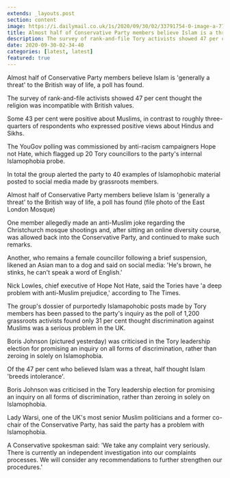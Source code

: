 ```yaml
---
extends: _layouts.post
section: content
image: https://i.dailymail.co.uk/1s/2020/09/30/02/33791754-0-image-a-77_1601428763726.jpg 
title: Almost half of Conservative Party members believe Islam is a threat 
description: The survey of rank-and-file Tory activists showed 47 per cent thought the religion was incompatible with British values. 
date: 2020-09-30-02-34-40 
categories: [latest, latest] 
featured: true 
--- 
```

Almost half of Conservative Party members believe Islam is 'generally a threat' to the British way of life, a poll has found.

The survey of rank-and-file activists showed 47 per cent thought the religion was incompatible with British values.

Some 43 per cent were positive about Muslims, in contrast to roughly three-quarters of respondents who expressed positive views about Hindus and Sikhs.

The YouGov polling was commissioned by anti-racism campaigners Hope not Hate, which flagged up 20 Tory councillors to the party's internal Islamophobia probe.

In total the group alerted the party to 40 examples of Islamophobic material posted to social media made by grassroots members.

Almost half of Conservative Party members believe Islam is 'generally a threat' to the British way of life, a poll has found (file photo of the East London Mosque)

One member allegedly made an anti-Muslim joke regarding the Christchurch mosque shootings and, after sitting an online diversity course, was allowed back into the Conservative Party, and continued to make such remarks. 

Another, who remains a female councillor following a brief suspension, likened an Asian man to a dog and said on social media: 'He's brown, he stinks, he can't speak a word of English.'  

Nick Lowles, chief executive of Hope Not Hate, said the Tories have 'a deep problem with anti-Muslim prejudice,' according to The Times.

The group's dossier of purportedly Islamapohobic posts made by Tory members has been passed to the party's inquiry as the poll of 1,200 grassroots activists found only 31 per cent thought discrimination against Muslims was a serious problem in the UK.

Boris Johnson (pictured yesterday) was criticised in the Tory leadership election for promising an inquiry on all forms of discrimination, rather than zeroing in solely on Islamophobia.

Of the 47 per cent who believed Islam was a threat, half thought Islam 'breeds intolerance'. 

Boris Johnson was criticised in the Tory leadership election for promising an inquiry on all forms of discrimination, rather than zeroing in solely on Islamophobia.

Lady Warsi, one of the UK's most senior Muslim politicians and a former co-chair of the Conservative Party, has said the party has a problem with Islamophobia.  

A Conservative spokesman said: 'We take any complaint very seriously. There is currently an independent investigation into our complaints processes. We will consider any recommendations to further strengthen our procedures.' 

